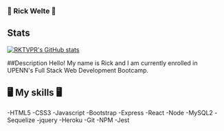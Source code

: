 ### 👾 Rick Welte 👾

## Stats
[![RKTVPR's GitHub stats](https://github-readme-stats.vercel.app/api?username=RKTVPR)](https://github.com/anuraghazra/github-readme-stats)


##Description
Hello! My name is Rick and I am currently enrolled in UPENN's Full Stack Web Development Bootcamp.

## 🖥️ My skills 🖥️
-HTML5
-CSS3
-Javascript
-Bootstrap
-Express
-React
-Node
-MySQL2
-Sequelize
-jquery
-Heroku
-Git
-NPM
-Jest

